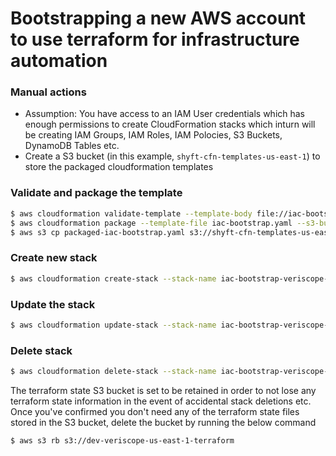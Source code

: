 # Bootstrapping a new AWS account to use terraform for infrastructure automation

### Manual actions

* Assumption: You have access to an IAM User credentials which has enough permissions to create CloudFormation stacks which inturn will be creating IAM Groups, IAM Roles, IAM Polocies, S3 Buckets, DynamoDB Tables etc.
* Create a S3 bucket (in this example, `shyft-cfn-templates-us-east-1`) to store the packaged cloudformation templates

### Validate and package the template

```bash
$ aws cloudformation validate-template --template-body file://iac-bootstrap.yaml
$ aws cloudformation package --template-file iac-bootstrap.yaml --s3-bucket shyft-cfn-templates-us-east-1 --output-template-file packaged-iac-bootstrap.yaml
$ aws s3 cp packaged-iac-bootstrap.yaml s3://shyft-cfn-templates-us-east-1/packaged-iac-bootstrap.yaml
```

### Create new stack

```bash
$ aws cloudformation create-stack --stack-name iac-bootstrap-veriscope-dev --template-body file://packaged-iac-bootstrap.yaml --capabilities CAPABILITY_NAMED_IAM --disable-rollback --parameters ParameterKey=ServiceName,ParameterValue=veriscope ParameterKey=EnvironmentName,ParameterValue=dev
```

### Update the stack

```bash
$ aws cloudformation update-stack --stack-name iac-bootstrap-veriscope-dev --template-body file://packaged-iac-bootstrap.yaml --capabilities CAPABILITY_NAMED_IAM --parameters ParameterKey=ServiceName,ParameterValue=veriscope ParameterKey=EnvironmentName,ParameterValue=dev
```

### Delete stack

```bash
$ aws cloudformation delete-stack --stack-name iac-bootstrap-veriscope-dev
```

The terraform state S3 bucket is set to be retained in order to not lose any terraform state information in the event of accidental stack deletions etc. Once you've confirmed you don't need any of the terraform state files stored in the S3 bucket, delete the bucket by running the below command

```bash
$ aws s3 rb s3://dev-veriscope-us-east-1-terraform
```
